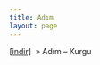```yaml
---
title: Adım
layout: page
---
```


<a href="https://cloud.mail.ru/public/ecaa4ba275af/Adim%20-%20Kurgu" target="_blank">[indir]</a>  »  Adım &#8211; Kurgu